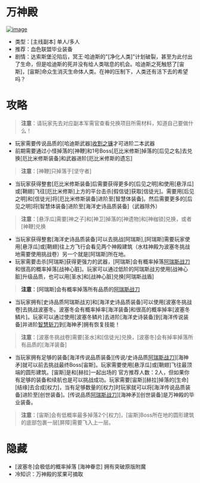 # 万神殿
<a href="https://ibb.co/xFqjxqL"><img src="https://i.ibb.co/rd26D20/image.png" alt="image" border="0"></a>
* 类型：[主线副本] 单人/多人
* 推荐：血色联盟毕业装备
* 剧情：达索斯堡沦陷后，冥王·哈迪斯的"[净化人类]"计划破裂，甚至为此付出了生命，但是哈迪斯的死并没有给人类喘息的机会。哈迪斯之死触怒了[宙斯]，[宙斯]命众生消灭生命体人类。在神的压制下，人类还有活下去的希望吗？
# 攻略
>**注意**：请玩家先去对应副本军需官查看兑换项目所需材料，知道自己要做什么！
* 玩家需要传说品质的[哈迪斯武器]<a href="https://github.com/LeafletXD/Minecraft-Yuanchu-Server-Wiki/blob/main/Wiki/RPG%E9%81%93%E5%85%B7/%E8%BF%91%E6%88%98%E6%AD%A6%E5%99%A8/%E5%89%91/%E6%94%B6%E5%89%B2%E4%B9%8B%E9%95%B0.md">收割之镰<a/>才可进阶二本武器
* 前期需要通过小怪掉落的[神鞭]和1号Boss[厄比米修斯]掉落的[后见之名]去兑换[厄比米修斯装备]和武器进阶[厄比米修斯的遗忘]
>**注意**：[神鞭]只掉落于[坚守者]
* 当玩家获得整套[厄比米修斯装备]后需要获得更多的[后见之明]和使用[悬浮瓜]或[鞘翅]飞往[厄比米修斯]上方的平台击杀[假信徒]获取[信徒光]。需要用[后见之明]和[信徒光]将[厄比米修斯装备]进阶至[智慧体装备]。然后需要更多的[后见之明]将[智慧体装备]进阶至[海洋史诗品质装备]（武器除外）
>**注意**：[悬浮瓜]需要[神之子]和[神卫]掉落的[神遗物]和[神枷锁]兑换，或者[神鞭]兑换
* 当玩家获得整套[海洋史诗品质装备]可以去挑战[阿瑞斯],[阿瑞斯]需要玩家使用[悬浮瓜]或[鞘翅]往上方飞行会看见两个神殿建筑（水柱神殿为波塞冬挑战地需要使用挑战卷）另一个就是[阿瑞斯]所在地。
* 玩家需要击杀[阿瑞斯]获得更强力的武器，[阿瑞斯]会有概率掉落<a href="https://github.com/LeafletXD/Minecraft-Yuanchu-Server-Wiki/blob/main/Wiki/RPG%E9%81%93%E5%85%B7/%E8%BF%91%E6%88%98%E6%AD%A6%E5%99%A8/%E5%89%91/%E9%98%BF%E7%91%9E%E6%96%AF%E6%88%98%E5%88%80.md">阿瑞斯战刀<a/>和很高的概率掉落[战神心脏]。玩家可以通过低阶的阿瑞斯战刃使用[战神心脏]升级品质，也可以用[圣水]和[战神心脏]兑换[阿瑞斯战盾]
>**注意**：[阿瑞斯]会有概率掉落所有品质的<a href="https://github.com/LeafletXD/Minecraft-Yuanchu-Server-Wiki/blob/main/Wiki/RPG%E9%81%93%E5%85%B7/%E8%BF%91%E6%88%98%E6%AD%A6%E5%99%A8/%E5%89%91/%E9%98%BF%E7%91%9E%E6%96%AF%E6%88%98%E5%88%80.md">阿瑞斯战刀<a/>
* 当玩家拥有[史诗品质阿瑞斯战刃]和[海洋史诗品质装备]可以使用[波塞冬挑战卷]去挑战波塞冬。波塞冬会有概率掉率[海洋装备]和很高的概率掉率[波塞冬鳞片]。玩家可以通过使用[波塞冬鳞片]去进阶[海洋史诗装备]到[海洋传说装备]并进阶<a href="https://github.com/LeafletXD/Minecraft-Yuanchu-Server-Wiki/blob/main/Wiki/RPG%E9%81%93%E5%85%B7/%E8%BF%91%E6%88%98%E6%AD%A6%E5%99%A8/%E5%89%91/%E6%99%BA%E6%85%A7%E6%96%A9%E5%88%80.md">智慧斩刀<a/>到[海神矛]拥有恢复技能！
>**注意**：[波塞冬挑战卷]需要[圣水]和[信徒光]兑换，[波塞冬]会有掉率掉落所有品质的[海洋装备]
* 当玩家拥有足够的装备[海洋传说品质装备][传说/史诗品质<a href="https://github.com/LeafletXD/Minecraft-Yuanchu-Server-Wiki/blob/main/Wiki/RPG%E9%81%93%E5%85%B7/%E8%BF%91%E6%88%98%E6%AD%A6%E5%99%A8/%E5%89%91/%E9%98%BF%E7%91%9E%E6%96%AF%E6%88%98%E5%88%80.md">阿瑞斯战刀<a/>][海神矛]就可以前去挑战最终Boss[宙斯]。玩家需要使用[悬浮瓜]或[鞘翅]飞往最顶端的圆形建筑。[宙斯]是和[赫拉]一起出场的 官方推荐人数：2人，但如果你有足够的装备和续航也是可以挑战成功。玩家需要[宙斯][赫拉]掉落的[生命][结缘]去合成[权力]，当有足够数量的[权力]时玩家就可以将[海洋传说品质装备]进阶至[创世装备]。[传说品质<a href="https://github.com/LeafletXD/Minecraft-Yuanchu-Server-Wiki/blob/main/Wiki/RPG%E9%81%93%E5%85%B7/%E8%BF%91%E6%88%98%E6%AD%A6%E5%99%A8/%E5%89%91/%E9%98%BF%E7%91%9E%E6%96%AF%E6%88%98%E5%88%80.md">阿瑞斯战刀<a/>][海神矛][创世装备]是万神殿的毕业装备。
>**注意**：[宙斯]会有低概率最多掉落2个[权力]，[宙斯]Boss所在地的圆形建筑的底部包裹一层[屏障]需要飞入上一层。
# 隐藏
* [波塞冬]会极低的概率掉落 [海神眷恋] 拥有突破原版附魔
* 冷知识：万神殿的浆果可摘取
